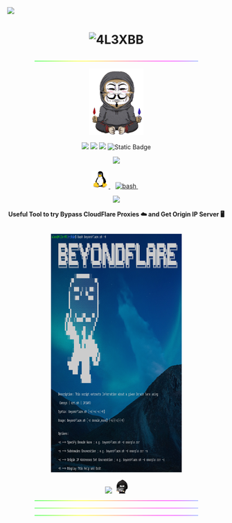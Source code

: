 <a href="https://visitcount.itsvg.in">
  <img src="https://visitcount.itsvg.in/api?id=BeyondFlare&label=Visitors&color=2&icon=6&pretty=true" />
</a>

<div align="center">

  <h1><img width="80%" src="https://readme-typing-svg.herokuapp.com?font=Nabla&size=30&duration=2500&pause=999&color=9431F7&center=true&vCenter=true&random=true&width=438&lines=BeyondFlare+Bypasser+is+here!" alt="4L3XBB" /></h1>

  <img height="5px" width="75%" src="images/line-rainbow.gif" /><br>
  
  <a href="https://github.com/4l3xBB"><img width="25%" src="./images/4l3xBBwb.gif" alt="4L3XBB"/></a><br/>
  
  <a href="https://www.linux.org"><img src="https://img.shields.io/badge/OS-Linux-yellow?style=flat&logo=linux" /></a>
  <a href="https://ubuntu.com/"><img src="https://img.shields.io/badge/Distro-Ubuntu-orange?style=flat&logo=ubuntu" /></a>
  <a href="https://www.cloudflare.com/"><img src="https://img.shields.io/badge/Web%20Application%20Firewall-CloudFlare-orange?style=flat&logo=cloudflare" /></a>
<img alt="Static Badge" src="https://img.shields.io/badge/BeyondFlare-InfoSec%20Tool-purple?logo=codechef&labelColor=grey&color=purple"><br>
  
  <a href="https://github.com/4l3xBB"><img src="https://img.shields.io/github/followers/4l3xBB?label=Github&style=social" /></a>
  <br />

  <a href="https://www.linux.org/" target="_blank" rel="noreferrer"> <img src="https://raw.githubusercontent.com/devicons/devicon/master/icons/linux/linux-original.svg" alt="linux" width="40" height="40"/> </a> &nbsp;&nbsp;
  <a href="https://www.gnu.org/software/bash/" target="_blank" rel="noreferrer"> <img src="https://www.vectorlogo.zone/logos/gnu_bash/gnu_bash-icon.svg" alt="bash" width="40" height="40"/> </a> &nbsp;&nbsp;<br>

   <img src="https://readme-typing-svg.demolab.com/?lines=API%20Resources;Censys;CRT.SH;IPInfo&font=Fira%20Code&center=true&width=440&height=45&color=f75c7e&vCenter=true&pause=1000&size=22" /></a>

  <p><b>Useful Tool to try Bypass CloudFlare Proxies ☁️ and Get Origin IP Server 🖥️<b></p><br>
  
  <img width="60%" height="550px" src="./images/beyondflare_bash.png" alt="BeyondFlare">
  
  <br/>
  
   <a href="https://www.buymeacoffee.com/4l3xBB"><img src="https://img.buymeacoffee.com/button-api/?text=Buy me a coffee&emoji=&slug=4l3xBB&button_colour=FF5F5F&font_colour=ffffff&font_family=Cookie&outline_colour=000000&coffee_colour=FFDD00" /></a>&nbsp;&nbsp;&nbsp;<img width="5%" src="images/laptop.gif" /><br>
  <img height="5px" width="75%" src="images/line-rainbow.gif" />
  <img height="5px" width="75%" src="images/line-rainbow.gif" />
  <img height="5px" width="75%" src="images/line-rainbow.gif" />
    
</div>

